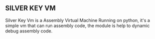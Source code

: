 ## SILVER KEY VM

Silver Key Vm is a Assembly Virtual Machine Running on python, it's a simple vm that can run assembly code, the module is help to dynamic debug assembly code.